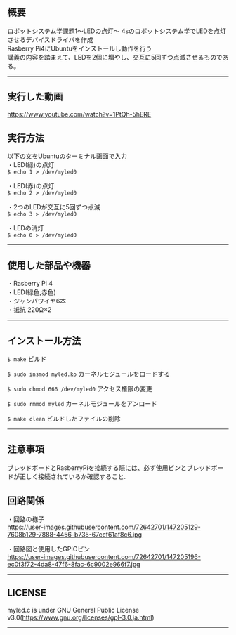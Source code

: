 ## 概要  
ロボットシステム学課題1～LEDの点灯～
4sのロボットシステム学でLEDを点灯させるデバイスドライバを作成  
Rasberry Pi4にUbuntuをインストールし動作を行う  
講義の内容を踏まえて、LEDを2個に増やし、交互に5回ずつ点滅させるものである。   
*** 
## 実行した動画  
  https://www.youtube.com/watch?v=1PtQh-5hERE
  
## 実行方法  
以下の文をUbuntuのターミナル画面で入力  
 ・LED(緑)の点灯  
 `$ echo 1 > /dev/myled0`  
 
 ・LED(赤)の点灯  
 `$ echo 2 > /dev/myled0`  
 
 ・2つのLEDが交互に5回ずつ点滅  
 `$ echo 3 > /dev/myled0`
 
 ・LEDの消灯  
 `$ echo 0 > /dev/myled0`  
 
 ***

## 使用した部品や機器　　
・Rasberry Pi 4  
・LED(緑色,赤色)  
・ジャンパワイヤ6本  
・抵抗 220Ω×2
***

## インストール方法    
 `$ make`  ビルド
 
 `$ sudo insmod myled.ko`  カーネルモジュールをロードする
 
 `$ sudo chmod 666 /dev/myled0`  アクセス権限の変更  
 
 `$ sudo rmmod myled`  カーネルモジュールをアンロード  
 
 `$ make clean`  ビルドしたファイルの削除
 
 ***  
 
 ## 注意事項  
 ブレッドボードとRasberryPiを接続する際には、必ず使用ピンとブレッドボードが正しく接続されているか確認すること.  
 

 
 ## 回路関係    
 ・回路の様子  
 https://user-images.githubusercontent.com/72642701/147205129-7608b129-7888-4456-b735-67ccf61af8c6.jpg  
 
 ・回路図と使用したGPIOピン  
 https://user-images.githubusercontent.com/72642701/147205196-ec0f3f72-4da8-47f6-8fac-6c9002e966f7.jpg    

 ***
 
  
 ## LICENSE  
  myled.c is under GNU General Public License v3.0(https://www.gnu.org/licenses/gpl-3.0.ja.html)  
  ***
 
 
 
 
 
 
 
